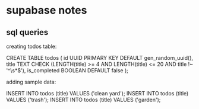 # supabase notes

## sql queries

creating todos table:

CREATE TABLE todos (
  id UUID PRIMARY KEY DEFAULT gen_random_uuid(),
  title TEXT CHECK (LENGTH(title) >= 4 AND LENGTH(title) <= 20 AND title !~ '^\s*$'),
  is_completed BOOLEAN DEFAULT false
);

adding sample data:

INSERT INTO todos (title) VALUES ('clean yard');
INSERT INTO todos (title) VALUES ('trash');
INSERT INTO todos (title) VALUES ('garden');
